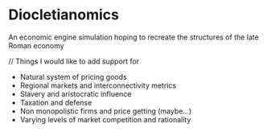 # Diocletianomics
An economic engine simulation hoping to recreate the structures of the late Roman economy

// Things I would like to add support for
- Natural system of pricing goods
- Regional markets and interconnectivity metrics
- Slavery and aristocratic influence
- Taxation and defense
- Non monopolistic firms and price getting (maybe...)
- Varying levels of market competition and rationality

